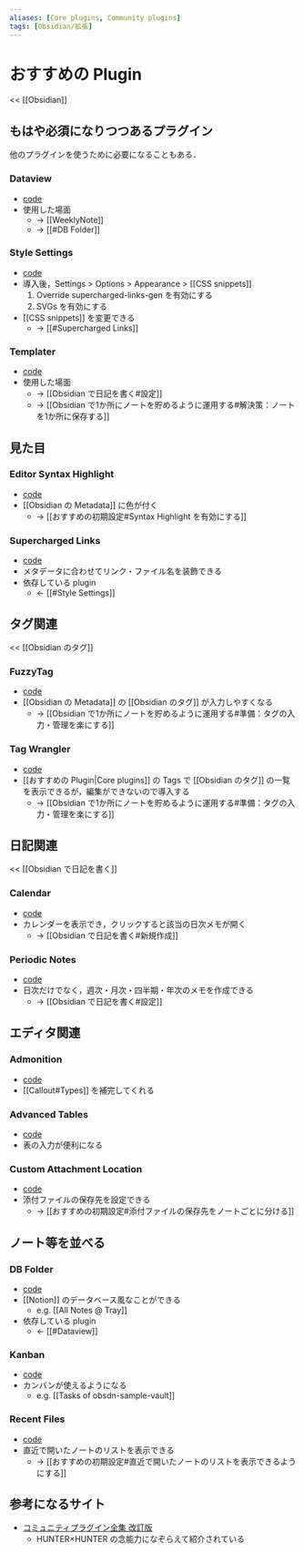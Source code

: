 ```yaml
---
aliases: [Core plugins, Community plugins]
tags: [Obsidian/拡張]
---
```


# おすすめの Plugin

<< [[Obsidian]]

## もはや必須になりつつあるプラグイン

他のプラグインを使うために必要になることもある．

### Dataview

- [code](https://github.com/blacksmithgu/obsidian-dataview)
- 使用した場面
    - → [[WeeklyNote]]
    - → [[#DB Folder]]

### Style Settings

- [code](https://github.com/mgmeyers/obsidian-style-settings)
- 導入後，Settings > Options > Appearance > [[CSS snippets]]
    1. Override supercharged-links-gen を有効にする
    2. SVGs を有効にする
- [[CSS snippets]] を変更できる
    - → [[#Supercharged Links]]

### Templater

- [code](https://github.com/SilentVoid13/Templater)
- 使用した場面
    - → [[Obsidian で日記を書く#設定]]
    - → [[Obsidian で1か所にノートを貯めるように運用する#解決策：ノートを1か所に保存する]]

## 見た目

### Editor Syntax Highlight

- [code](https://github.com/deathau/cm-editor-syntax-highlight-obsidian)
- [[Obsidian の Metadata]] に色が付く
    - → [[おすすめの初期設定#Syntax Highlight を有効にする]]

### Supercharged Links

- [code](https://github.com/mdelobelle/obsidian_supercharged_links)
- メタデータに合わせてリンク・ファイル名を装飾できる
- 依存している plugin
    - ← [[#Style Settings]]

## タグ関連

<< [[Obsidian のタグ]]

### FuzzyTag

- [code](https://github.com/adriandersen/obsidian-fuzzytag)
- [[Obsidian の Metadata]] の [[Obsidian のタグ]] が入力しやすくなる
    - → [[Obsidian で1か所にノートを貯めるように運用する#準備：タグの入力・管理を楽にする]]

### Tag Wrangler

- [code](https://github.com/pjeby/tag-wrangler)
- [[おすすめの Plugin|Core plugins]] の Tags で [[Obsidian のタグ]] の一覧を表示できるが，編集ができないので導入する
    - → [[Obsidian で1か所にノートを貯めるように運用する#準備：タグの入力・管理を楽にする]]

## 日記関連

<< [[Obsidian で日記を書く]]

### Calendar

- [code](https://github.com/liamcain/obsidian-calendar-plugin)
- カレンダーを表示でき，クリックすると該当の日次メモが開く
    - → [[Obsidian で日記を書く#新規作成]]

### Periodic Notes

- [code](https://github.com/liamcain/obsidian-periodic-notes)
- 日次だけでなく，週次・月次・四半期・年次のメモを作成できる
    - → [[Obsidian で日記を書く#設定]]

## エディタ関連

### Admonition

- [code](https://github.com/valentine195/obsidian-admonition)
- [[Callout#Types]] を補完してくれる

### Advanced Tables

- [code](https://github.com/tgrosinger/advanced-tables-obsidian)
- 表の入力が便利になる

### Custom Attachment Location

- [code](https://github.com/RainCat1998/obsidian-custom-attachment-location)
- 添付ファイルの保存先を設定できる
    - → [[おすすめの初期設定#添付ファイルの保存先をノートごとに分ける]]

## ノート等を並べる

### DB Folder

- [code](https://github.com/RafaelGB/obsidian-db-folder)
- [[Notion]] のデータベース風なことができる
    - e.g. [[All Notes @ Tray]]
- 依存している plugin
    - ← [[#Dataview]]

### Kanban

- [code](https://github.com/mgmeyers/obsidian-kanban)
- カンバンが使えるようになる
    - e.g. [[Tasks of obsdn-sample-vault]]

### Recent Files

- [code](https://github.com/tgrosinger/recent-files-obsidian)
- 直近で開いたノートのリストを表示できる
    - → [[おすすめの初期設定#直近で開いたノートのリストを表示できるようにする]]

## 参考になるサイト

- [コミュニティプラグイン全集 改訂版](https://pouhon.net/obsidian-plugins2/7449/)
    - HUNTER×HUNTER の念能力になぞらえて紹介されている